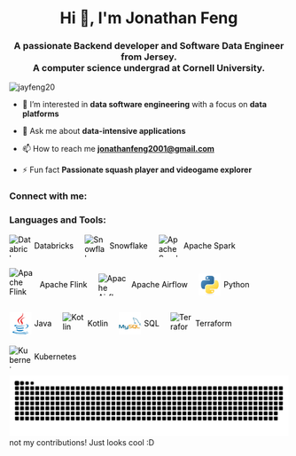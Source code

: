 
<h1 align="center">Hi 👋, I'm Jonathan Feng</h1>
<h3 align="center">A passionate Backend developer and Software Data Engineer from Jersey. <br>
A computer science undergrad at Cornell University.</h3>

<p align="left"> <img src="https://komarev.com/ghpvc/?username=jayfeng20&label=Profile%20views&color=0e75b6&style=flat" alt="jayfeng20" /> </p>

- 🌱 I’m interested in **data software engineering** with a focus on **data platforms**

- 💬 Ask me about **data-intensive applications**

- 📫 How to reach me **jonathanfeng2001@gmail.com**

- ⚡ Fun fact **Passionate squash player and videogame explorer**

<h3 align="left">Connect with me:</h3>
<p align="left">
</p>

<h3 align="left">Languages and Tools:</h3>
<p align="left" style="display: flex; align-items: center; gap: 20px; flex-wrap: wrap;">
  <a href="https://databricks.com/" target="_blank" rel="noreferrer" style="display: flex; align-items: center; text-decoration: none; color: black;">
    <img src="https://www.vectorlogo.zone/logos/databricks/databricks-icon.svg" alt="Databricks" width="40" height="40"/>
    <span style="margin-left: 5px;">Databricks</span>
  </a>
  <a href="https://www.snowflake.com/" target="_blank" rel="noreferrer" style="display: flex; align-items: center; text-decoration: none; color: black;">
    <img src="https://www.vectorlogo.zone/logos/snowflake/snowflake-icon.svg" alt="Snowflake" width="40" height="40"/>
    <span style="margin-left: 5px;">Snowflake</span>
  </a>
  <a href="https://spark.apache.org/" target="_blank" rel="noreferrer" style="display: flex; align-items: center; text-decoration: none; color: black;">
    <img src="https://www.vectorlogo.zone/logos/apache_spark/apache_spark-icon.svg" alt="Apache Spark" width="40" height="40"/>
    <span style="margin-left: 5px;">Apache Spark</span>
  </a>
  <a href="https://flink.apache.org/" target="_blank" rel="noreferrer" style="display: flex; align-items: center; text-decoration: none; color: black;">
    <img src="https://flink.apache.org/img/flink-header-logo.svg" alt="Apache Flink" width="50" height="60"/>
    <span style="margin-left: 5px;">Apache Flink</span>
  </a>
  <a href="https://airflow.apache.org/" target="_blank" rel="noreferrer" style="display: flex; align-items: center; text-decoration: none; color: black;">
    <img src="https://banner2.cleanpng.com/20190619/oyo/kisspng-apache-airflow-workflow-orchestration-directed-acy-ampquotamsterda-5d0ade8e557994.2185587715609934223501.jpg" alt="Apache Airflow" width="55" height="40"/>
    <span style="margin-left: 5px;">Apache Airflow</span>
  </a>
  <a href="https://www.python.org" target="_blank" rel="noreferrer" style="display: flex; align-items: center; text-decoration: none; color: black;">
    <img src="https://raw.githubusercontent.com/devicons/devicon/master/icons/python/python-original.svg" alt="Python" width="40" height="40"/>
    <span style="margin-left: 5px;">Python</span>
  </a>
  <a href="https://www.java.com" target="_blank" rel="noreferrer" style="display: flex; align-items: center; text-decoration: none; color: black;">
    <img src="https://raw.githubusercontent.com/devicons/devicon/master/icons/java/java-original.svg" alt="Java" width="40" height="40"/>
    <span style="margin-left: 5px;">Java</span>
  </a>
  <a href="https://kotlinlang.org/" target="_blank" rel="noreferrer" style="display: flex; align-items: center; text-decoration: none; color: black;">
    <img src="https://www.vectorlogo.zone/logos/kotlinlang/kotlinlang-icon.svg" alt="Kotlin" width="40" height="40"/>
    <span style="margin-left: 5px;">Kotlin</span>
  </a>
  <a href="https://www.mysql.com/" target="_blank" rel="noreferrer" style="display: flex; align-items: center; text-decoration: none; color: black;">
    <img src="https://raw.githubusercontent.com/devicons/devicon/master/icons/mysql/mysql-original-wordmark.svg" alt="SQL" width="40" height="40"/>
    <span style="margin-left: 5px;">SQL</span>
  </a>
  <a href="https://www.terraform.io/" target="_blank" rel="noreferrer" style="display: flex; align-items: center; text-decoration: none; color: black;">
    <img src="https://www.vectorlogo.zone/logos/terraformio/terraformio-icon.svg" alt="Terraform" width="40" height="40"/>
    <span style="margin-left: 5px;">Terraform</span>
  </a>
  <a href="https://kubernetes.io/" target="_blank" rel="noreferrer" style="display: flex; align-items: center; text-decoration: none; color: black;">
    <img src="https://www.vectorlogo.zone/logos/kubernetes/kubernetes-icon.svg" alt="Kubernetes" width="40" height="40"/>
    <span style="margin-left: 5px;">Kubernetes</span>
  </a>
</p>

<picture>
  <source media="(prefers-color-scheme: dark)" srcset="https://raw.githubusercontent.com/platane/platane/output/github-contribution-grid-snake-dark.svg">
  <source media="(prefers-color-scheme: light)" srcset="https://raw.githubusercontent.com/platane/platane/output/github-contribution-grid-snake.svg">
  <img alt="github contribution grid snake animation" src="https://raw.githubusercontent.com/platane/platane/output/github-contribution-grid-snake.svg">
</picture>
not my contributions! Just looks cool :D


